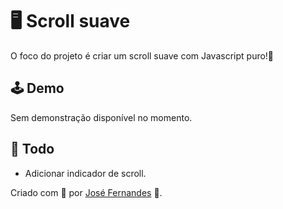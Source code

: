 # 🖥 Scroll suave
O foco do projeto é criar um scroll suave com Javascript puro!🙂

## 🕹 Demo
Sem demonstração disponível no momento.

## 📝 Todo
* Adicionar indicador de scroll.

Criado com 💜 por [José Fernandes](https://github.com/devJoseVitor/) 🚀.
